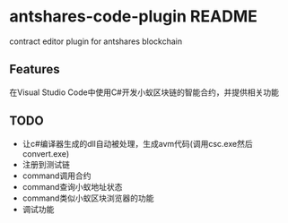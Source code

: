 # antshares-code-plugin README

contract editor plugin for antshares blockchain

## Features

在Visual Studio Code中使用C#开发小蚁区块链的智能合约，并提供相关功能

## TODO

* 让c#编译器生成的dll自动被处理，生成avm代码(调用csc.exe然后convert.exe)
* 注册到测试链
* command调用合约
* command查询小蚁地址状态
* command类似小蚁区块浏览器的功能
* 调试功能
